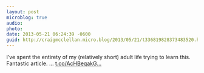 ```yaml
---
layout: post
microblog: true
audio: 
photo: 
date: 2013-05-21 06:24:39 -0600
guid: http://craigmcclellan.micro.blog/2013/05/21/t336819828373483520.html
---
```

I’ve spent the entirety of my (relatively short) adult life trying to learn this. Fantastic article.  … [t.co/AcHBeqakG...](http://t.co/AcHBeqakG3)
